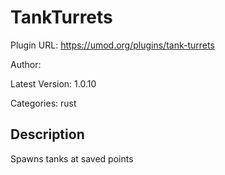 # TankTurrets

Plugin URL: https://umod.org/plugins/tank-turrets

Author: 

Latest Version: 1.0.10

Categories: rust

## Description

Spawns tanks at saved points
